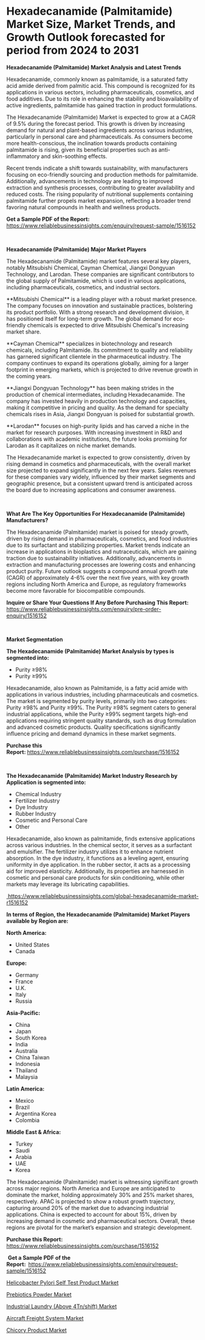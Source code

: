 <p><h1>Hexadecanamide (Palmitamide) Market Size, Market Trends, and Growth Outlook forecasted for period from 2024 to 2031</h1></p><p><strong>Hexadecanamide (Palmitamide) Market Analysis and Latest Trends</strong></p>
<p><p>Hexadecanamide, commonly known as palmitamide, is a saturated fatty acid amide derived from palmitic acid. This compound is recognized for its applications in various sectors, including pharmaceuticals, cosmetics, and food additives. Due to its role in enhancing the stability and bioavailability of active ingredients, palmitamide has gained traction in product formulations.</p><p>The Hexadecanamide (Palmitamide) Market is expected to grow at a CAGR of 9.5% during the forecast period. This growth is driven by increasing demand for natural and plant-based ingredients across various industries, particularly in personal care and pharmaceuticals. As consumers become more health-conscious, the inclination towards products containing palmitamide is rising, given its beneficial properties such as anti-inflammatory and skin-soothing effects.</p><p>Recent trends indicate a shift towards sustainability, with manufacturers focusing on eco-friendly sourcing and production methods for palmitamide. Additionally, advancements in technology are leading to improved extraction and synthesis processes, contributing to greater availability and reduced costs. The rising popularity of nutritional supplements containing palmitamide further propels market expansion, reflecting a broader trend favoring natural compounds in health and wellness products.</p></p>
<p><strong>Get a Sample PDF of the Report:&nbsp;</strong> <a href="https://www.reliablebusinessinsights.com/enquiry/request-sample/1516152?utm_campaign=62&utm_medium=2&utm_source=Github&utm_content=ia&utm_term=27102024&utm_id=hexadecanamide-palmitamide">https://www.reliablebusinessinsights.com/enquiry/request-sample/1516152</a></p>
<p>&nbsp;</p>
<p><strong>Hexadecanamide (Palmitamide) Major Market Players</strong></p>
<p><p>The Hexadecanamide (Palmitamide) market features several key players, notably Mitsubishi Chemical, Cayman Chemical, Jiangxi Dongyuan Technology, and Larodan. These companies are significant contributors to the global supply of Palmitamide, which is used in various applications, including pharmaceuticals, cosmetics, and industrial sectors.</p><p>**Mitsubishi Chemical** is a leading player with a robust market presence. The company focuses on innovation and sustainable practices, bolstering its product portfolio. With a strong research and development division, it has positioned itself for long-term growth. The global demand for eco-friendly chemicals is expected to drive Mitsubishi Chemical's increasing market share.</p><p>**Cayman Chemical** specializes in biotechnology and research chemicals, including Palmitamide. Its commitment to quality and reliability has garnered significant clientele in the pharmaceutical industry. The company continues to expand its operations globally, aiming for a larger footprint in emerging markets, which is projected to drive revenue growth in the coming years.</p><p>**Jiangxi Dongyuan Technology** has been making strides in the production of chemical intermediates, including Hexadecanamide. The company has invested heavily in production technology and capacities, making it competitive in pricing and quality. As the demand for specialty chemicals rises in Asia, Jiangxi Dongyuan is poised for substantial growth.</p><p>**Larodan** focuses on high-purity lipids and has carved a niche in the market for research purposes. With increasing investment in R&D and collaborations with academic institutions, the future looks promising for Larodan as it capitalizes on niche market demands.</p><p>The Hexadecanamide market is expected to grow consistently, driven by rising demand in cosmetics and pharmaceuticals, with the overall market size projected to expand significantly in the next few years. Sales revenues for these companies vary widely, influenced by their market segments and geographic presence, but a consistent upward trend is anticipated across the board due to increasing applications and consumer awareness.</p></p>
<p>&nbsp;</p>
<p><strong>What Are The Key Opportunities For Hexadecanamide (Palmitamide) Manufacturers?</strong></p>
<p><p>The Hexadecanamide (Palmitamide) market is poised for steady growth, driven by rising demand in pharmaceuticals, cosmetics, and food industries due to its surfactant and stabilizing properties. Market trends indicate an increase in applications in bioplastics and nutraceuticals, which are gaining traction due to sustainability initiatives. Additionally, advancements in extraction and manufacturing processes are lowering costs and enhancing product purity. Future outlook suggests a compound annual growth rate (CAGR) of approximately 4-6% over the next five years, with key growth regions including North America and Europe, as regulatory frameworks become more favorable for biocompatible compounds.</p></p>
<p><strong>Inquire or Share Your Questions If Any Before Purchasing This Report:</strong> <a href="https://www.reliablebusinessinsights.com/enquiry/pre-order-enquiry/1516152?utm_campaign=62&utm_medium=2&utm_source=Github&utm_content=ia&utm_term=27102024&utm_id=hexadecanamide-palmitamide">https://www.reliablebusinessinsights.com/enquiry/pre-order-enquiry/1516152</a></p>
<p>&nbsp;</p>
<p><strong>Market Segmentation</strong></p>
<p><strong>The Hexadecanamide (Palmitamide) Market Analysis by types is segmented into:</strong></p>
<p><ul><li>Purity ≥98%</li><li>Purity ≥99%</li></ul></p>
<p><p>Hexadecanamide, also known as Palmitamide, is a fatty acid amide with applications in various industries, including pharmaceuticals and cosmetics. The market is segmented by purity levels, primarily into two categories: Purity ≥98% and Purity ≥99%. The Purity ≥98% segment caters to general industrial applications, while the Purity ≥99% segment targets high-end applications requiring stringent quality standards, such as drug formulation and advanced cosmetic products. Quality specifications significantly influence pricing and demand dynamics in these market segments.</p></p>
<p><strong>Purchase this Report:&nbsp;</strong><a href="https://www.reliablebusinessinsights.com/purchase/1516152?utm_campaign=62&utm_medium=2&utm_source=Github&utm_content=ia&utm_term=27102024&utm_id=hexadecanamide-palmitamide">https://www.reliablebusinessinsights.com/purchase/1516152</a></p>
<p>&nbsp;</p>
<p><strong>The Hexadecanamide (Palmitamide) Market Industry Research by Application is segmented into:</strong></p>
<p><ul><li>Chemical Industry</li><li>Fertilizer Industry</li><li>Dye Industry</li><li>Rubber Industry</li><li>Cosmetic and Personal Care</li><li>Other</li></ul></p>
<p><p>Hexadecanamide, also known as palmitamide, finds extensive applications across various industries. In the chemical sector, it serves as a surfactant and emulsifier. The fertilizer industry utilizes it to enhance nutrient absorption. In the dye industry, it functions as a leveling agent, ensuring uniformity in dye application. In the rubber sector, it acts as a processing aid for improved elasticity. Additionally, its properties are harnessed in cosmetic and personal care products for skin conditioning, while other markets may leverage its lubricating capabilities.</p></p>
<p><a href="https://www.reliablebusinessinsights.com/global-hexadecanamide-market-r1516152?utm_campaign=62&utm_medium=2&utm_source=Github&utm_content=ia&utm_term=27102024&utm_id=hexadecanamide-palmitamide">&nbsp;https://www.reliablebusinessinsights.com/global-hexadecanamide-market-r1516152</a></p>
<p><strong>In terms of Region, the Hexadecanamide (Palmitamide) Market Players available by Region are:</strong></p>
<p>
    <p> <strong> North America: </strong>
        <ul>
            <li>United States</li>
            <li>Canada</li>
        </ul>
        </p> 
    <p> <strong> Europe: </strong>
        <ul>
            <li>Germany</li>
            <li>France</li>
            <li>U.K.</li>
            <li>Italy</li>
            <li>Russia</li>
        </ul>
        </p> 
    <p> <strong> Asia-Pacific: </strong>
        <ul>
            <li>China</li>
            <li>Japan</li>
            <li>South Korea</li>
            <li>India</li>
            <li>Australia</li>
            <li>China Taiwan</li>
            <li>Indonesia</li>
            <li>Thailand</li>
            <li>Malaysia</li>
        </ul>
        </p> 
    <p> <strong> Latin America: </strong>
        <ul>
            <li>Mexico</li>
            <li>Brazil</li>
            <li>Argentina Korea</li>
            <li>Colombia</li>
        </ul>
        </p> 
    <p> <strong> Middle East & Africa: </strong>
        <ul>
            <li>Turkey</li>
            <li>Saudi</li>
            <li>Arabia</li>
            <li>UAE</li>
            <li>Korea</li>
        </ul>
    </p>
    </p>
<p><p>The Hexadecanamide (Palmitamide) market is witnessing significant growth across major regions. North America and Europe are anticipated to dominate the market, holding approximately 30% and 25% market shares, respectively. APAC is projected to show a robust growth trajectory, capturing around 20% of the market due to advancing industrial applications. China is expected to account for about 15%, driven by increasing demand in cosmetic and pharmaceutical sectors. Overall, these regions are pivotal for the market’s expansion and strategic development.</p></p>
<p><strong>Purchase this Report: </strong><a href="https://www.reliablebusinessinsights.com/purchase/1516152?utm_campaign=62&utm_medium=2&utm_source=Github&utm_content=ia&utm_term=27102024&utm_id=hexadecanamide-palmitamide">https://www.reliablebusinessinsights.com/purchase/1516152</a></p>
<p>&nbsp;<strong>Get a Sample PDF of the Report:&nbsp;&nbsp;</strong><a href="https://www.reliablebusinessinsights.com/enquiry/request-sample/1516152?utm_campaign=62&utm_medium=2&utm_source=Github&utm_content=ia&utm_term=27102024&utm_id=hexadecanamide-palmitamide">https://www.reliablebusinessinsights.com/enquiry/request-sample/1516152</a></p>
<p><strong></strong></p>
<p><p><a href="https://github.com/abbiewimld/Market-Research-Report-List-1/blob/main/helicobacter-pylori-self-test-product-market.md?utm_campaign=62&utm_medium=2&utm_source=Github&utm_content=ia&utm_term=27102024&utm_id=hexadecanamide-palmitamide">Helicobacter Pylori Self Test Product Market</a></p><p><a href="https://www.linkedin.com/pulse/prebiotics-powder-market-revolution-size-share-emerging-trends-qrb7f?trk=public_post_embed_feed-article-content&utm_campaign=62&utm_medium=2&utm_source=Github&utm_content=ia&utm_term=27102024&utm_id=hexadecanamide-palmitamide">Prebiotics Powder Market</a></p><p><a href="https://issuu.com/reportprime-2/docs/industrial-laundry-above-4tnshift-m_187829e06548cd?utm_campaign=62&utm_medium=2&utm_source=Github&utm_content=ia&utm_term=27102024&utm_id=hexadecanamide-palmitamide">Industrial Laundry (Above 4Tn/shift) Market</a></p><p><a href="https://issuu.com/reportprime-2/docs/aircraft-freight-system-market-size_62da16f433a62d?utm_campaign=62&utm_medium=2&utm_source=Github&utm_content=ia&utm_term=27102024&utm_id=hexadecanamide-palmitamide">Aircraft Freight System Market</a></p><p><a href="https://www.linkedin.com/pulse/chicory-product-market-revolution-size-share-emerging-trends-gbuvf?trk=public_post_embed_feed-article-content&utm_campaign=62&utm_medium=2&utm_source=Github&utm_content=ia&utm_term=27102024&utm_id=hexadecanamide-palmitamide">Chicory Product Market</a></p></p>